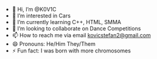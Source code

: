 - 👋 Hi, I’m @K0V1C
- 👀 I’m interested in Cars
- 🌱 I’m currently learning C++, HTML, SMMA
- 💞️ I’m looking to collaborate on Dance Competitions
- 📫 How to reach me via email kovicstefan2@gmail.com
- 😄 Pronouns: He/Him They/Them
- ⚡ Fun fact: I was born with more chromosomes

<!---
K0V1C/K0V1C is a ✨ special ✨ repository because its `README.md` (this file) appears on your GitHub profile.
You can click the Preview link to take a look at your changes.
--->
